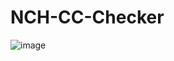 # NCH-CC-Checker

![image](https://github.com/user-attachments/assets/1f08a780-7a51-4d5c-a9a1-fbd82fb8c018)
